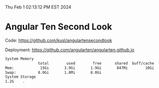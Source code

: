 Thu Feb  1 02:13:12 PM EST 2024

# Angular Ten Second Look

Code: https://github.com/kusl/angulartensecondlook

Deployment: https://github.com/angularten/angularten.github.io

```bash
System Memory
               total        used        free      shared  buff/cache   available
Mem:            15Gi       3.9Gi       1.9Gi       847Mi        10Gi        11Gi
Swap:          8.0Gi       1.8Mi       8.0Gi
System Storage
1.2G	.
